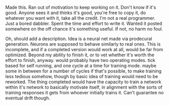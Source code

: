 Made this.
Ran out of motivation to keep working on it.
Don't know if it's good.
Anyone sees it and thinks it's good, you're free to copy it, do whatever you want with it, take all the credit.
I'm not a real programmer. Just a bored dabbler.
Spent the time and effort to write it.
Wanted it posted somewhere on the off chance it's something useful.
If not, no harm no foul.

Oh, should add a description. Idea is a neural net made via prodecural generation. Neurons are supposed to behave similarly to real ones.
This is incomplete, and if a completed version would work at all, would be far from optimized.
Beyond my ability to finish it, or to vet whether it's worth the effort to finish, anyway.
would probably have two operating modes. tick based for self running, and one cycle at a time for training mode. maybe some in between for a number of cycles if that's possible, to make training less tedious somehow, though by basic idea of training would need to be reworked. The thing completed would have the capacity to train a network within it's network to basically motivate itself, in alignment with the sorts of training responses it gets from whoever initially trains it.
Can't guarantee no eventual drift though.
